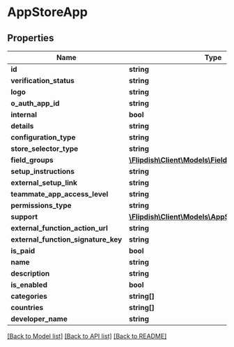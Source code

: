 # AppStoreApp

## Properties
Name | Type | Description | Notes
------------ | ------------- | ------------- | -------------
**id** | **string** |  | 
**verification_status** | **string** |  | 
**logo** | **string** |  | [optional] 
**o_auth_app_id** | **string** |  | 
**internal** | **bool** |  | 
**details** | **string** |  | 
**configuration_type** | **string** |  | 
**store_selector_type** | **string** |  | 
**field_groups** | [**\Flipdish\\Client\Models\FieldGroup[]**](FieldGroup.md) |  | [optional] 
**setup_instructions** | **string** |  | [optional] 
**external_setup_link** | **string** |  | [optional] 
**teammate_app_access_level** | **string** |  | [optional] 
**permissions_type** | **string** |  | 
**support** | [**\Flipdish\\Client\Models\AppStoreAppSupportInfo**](AppStoreAppSupportInfo.md) |  | [optional] 
**external_function_action_url** | **string** |  | [optional] 
**external_function_signature_key** | **string** |  | [optional] 
**is_paid** | **bool** |  | [optional] 
**name** | **string** |  | 
**description** | **string** |  | 
**is_enabled** | **bool** |  | [optional] 
**categories** | **string[]** |  | 
**countries** | **string[]** |  | 
**developer_name** | **string** |  | [optional] 

[[Back to Model list]](../README.md#documentation-for-models) [[Back to API list]](../README.md#documentation-for-api-endpoints) [[Back to README]](../README.md)


